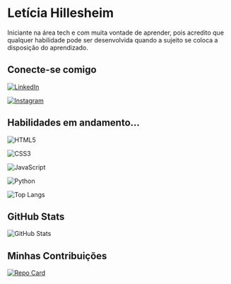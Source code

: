 
# Letícia Hillesheim
Iniciante na área tech e com muita vontade de aprender, pois acredito que qualquer habilidade pode ser desenvolvida quando a sujeito se coloca a disposição do aprendizado.

## Conecte-se comigo
[![LinkedIn](https://img.shields.io/badge/LinkedIn-443245?style=for-the-badge&logo=linkedin&logoColor=2431AB)](https://www.linkedin.com/in/leticiahillesheim/)

[![Instagram](https://img.shields.io/badge/Instagram-443245?style=for-the-badge&logo=instagram)](https://www.instagram.com/lelethille/)

## Habilidades em andamento...
![HTML5](https://img.shields.io/badge/HTML5-443245?style=for-the-badge&logo=html5)

![CSS3](https://img.shields.io/badge/CSS3-443245?style=for-the-badge&logo=css3&logoColor=264CE4)

![JavaScript](https://img.shields.io/badge/JavaScript-443245?style=for-the-badge&logo=javascript)

![Python](https://img.shields.io/badge/Python-443245?style=for-the-badge&logo=python)

![Top Langs](https://github-readme-stats-git-masterrstaa-rickstaa.vercel.app/api/top-langs/?username=lelet08&bg_color=443245&border_color=30A3DC&title_color=E94D5F&text_color=FFF)

## GitHub Stats
![GitHub Stats](https://github-readme-stats.vercel.app/api?username=lelet08&theme=transparent&bg_color=443245&border_color=30A3DC&show_icons=true&icon_color=30A3DC&title_color=E94D5F&text_color=FFF)

## Minhas Contribuições
[![Repo Card](https://github-readme-stats.vercel.app/api/pin/?username=lelet08&repo=dio-lab-open-source&bg_color=443245&border_color=30A3DC&show_icons=true&icon_color=30A3DC&title_color=E94D5F&text_color=FFF)](https://github.com/lelet08/dio-lab-open-source)
